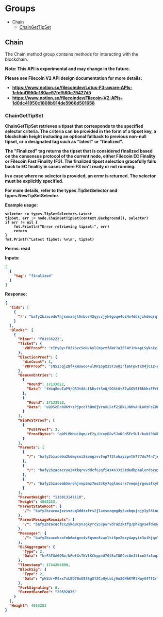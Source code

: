 # Groups
* [Chain](#Chain)
  * [ChainGetTipSet](#ChainGetTipSet)
## Chain
The Chain method group contains methods for interacting with
the blockchain.

<b>Note: This API is experimental and may change in the future.<b/>

Please see Filecoin V2 API design documentation for more details:
  - https://www.notion.so/filecoindev/Lotus-F3-aware-APIs-1cfdc41950c180ae97fef580e79427d5
  - https://www.notion.so/filecoindev/Filecoin-V2-APIs-1d0dc41950c1808b914de5966d501658


### ChainGetTipSet
ChainGetTipSet retrieves a tipset that corresponds to the specified selector
criteria. The criteria can be provided in the form of a tipset key, a
blockchain height including an optional fallback to previous non-null tipset,
or a designated tag such as "latest" or "finalized".

The "Finalized" tag returns the tipset that is considered finalized based on
the consensus protocol of the current node, either Filecoin EC Finality or
Filecoin Fast Finality (F3). The finalized tipset selection gracefully falls
back to EC finality in cases where F3 isn't ready or not running.

In a case where no selector is provided, an error is returned. The selector
must be explicitly specified.

For more details, refer to the types.TipSetSelector and
types.NewTipSetSelector.

Example usage:

	selector := types.TipSetSelectors.Latest
	tipSet, err := node.ChainGetTipSet(context.Background(), selector)
	if err != nil {
		fmt.Println("Error retrieving tipset:", err)
		return
	}
	fmt.Printf("Latest TipSet: %v\n", tipSet)


Perms: read

Inputs:
```json
[
  {
    "tag": "finalized"
  }
]
```

Response:
```json
{
  "Cids": [
    {
      "/": "bafy2bzacedo7hjsumaajt6sbor42qycvjyk6goqe4oi4o4ddsjxkdeqrqf42c"
    }
  ],
  "Blocks": [
    {
      "Miner": "f01938223",
      "Ticket": {
        "VRFProof": "rIPyBy+F827Szc5oN/6ylCmpzxfAWr7aI5F4YJrN4pLSyknkcJI3ivsCo2KKjQVZFRnFyEus1maD5LdzQpnFRKMla4138qEuML+Ne/fsgOMrUEAeL34ceVwJd+Mt4Jrz"
      },
      "ElectionProof": {
        "WinCount": 1,
        "VRFProof": "sN51JqjZNf+xWxwoo+wlMH1bpXI9T3wUIrla6FpwTxU4jC1z+ab5NFU/B2ZdDITTE+u8qaiibtLkld5lhNcOEOUqwKNyJ4nwFo5vAhWqvOTNdOiZmxsKpWG0NZUoXb/+"
      },
      "BeaconEntries": [
        {
          "Round": 17133822,
          "Data": "tH4q8euIaP9/QRJt8ALfkBvttSmQ/DOAt8+37wGGV5f8kkhzEFrHhskitNnPS70j"
        },
        {
          "Round": 17133832,
          "Data": "uQD5cEn8U69+sPjpccT8Bm0jVrnXLScf2jBkLJNHvAHLA6tPsZDREzpBIckpVvPy"
        }
      ],
      "WinPoStProof": [
        {
          "PoStProof": 3,
          "ProofBytes": "qOPLMhMui8qm/rE2y/UceyBDv5JvRCH5Fc5Ul+kuN190XDcMme5eKURUCmE2sN1HoQ2dMZX+xNZY351dbG93H/tUr6wuNhkvmemi2Xi62YvqU36/kJh+K2YBiW7h/4LXCUTP/6XAOONOPl+j9GqS7RQxruPLfIyehvzVC0C8dB8+SVWtAnRKRPUUOPJvyHKejlrCyzWXOz/I7JG2/qEGLD0xwazBVwML1vVvuE5NzXeOoQGlnB2PwSRb5Cn8FH8Q"
        }
      ],
      "Parents": [
        {
          "/": "bafy2bzaceba2kdmysmi5ieugzvv5np7f2lobayzpvtk777du74n7jq6xhynda"
        },
        {
          "/": "bafy2bzacecrye24tkqrvvddcf62gfi4z4o33z2tdedbpaalordozaxfrz2jyi"
        },
        {
          "/": "bafy2bzaceab5mrohjvnp3mz7mo33ky7qqlmssrs7veqmjrgouafxyhnd5dy66"
        }
      ],
      "ParentWeight": "116013147118",
      "Height": 4863283,
      "ParentStateRoot": {
        "/": "bafy2bzaceajxzsvzuq3ddzxfrs2jlaxsooqmgdy5uxbqujnjy3y56iumzzy7u"
      },
      "ParentMessageReceipts": {
        "/": "bafy2bzacecfcx2ykqucyv3gkyrcy3upwrvdraz3ktfg7phkqysefdwsggglac"
      },
      "Messages": {
        "/": "bafy2bzacebzofmh6migvc4v6qsme6vuxlhi6pv2ocy4apyic3uihjqm7dum3u"
      },
      "BLSAggregate": {
        "Type": 2,
        "Data": "krFATGA0OBu/kFwtXsThVtKCkppnU7045uTURCeiOeJttxuXfx3wqJrLkCytnJFWFLVC+tiVWI4BxC3wqc9r6eAlNr9dEBx+3KwML/RFG/b5grmknLpGWn7g1EB/2T4y"
      },
      "Timestamp": 1744204890,
      "BlockSig": {
        "Type": 2,
        "Data": "pWiUr+M8xxTxLED7GuU586gSfZCaHyLbLj0uS0HhKYRtHuyG47fIrfIT/04OCmQvEXBD8pFraWbMc3tnFrSsM1mIBJ5M38UPUfXDSspo+QGdouo2kll2X+VNKY3ajb1K"
      },
      "ForkSignaling": 0,
      "ParentBaseFee": "20592036"
    }
  ],
  "Height": 4863283
}
```

